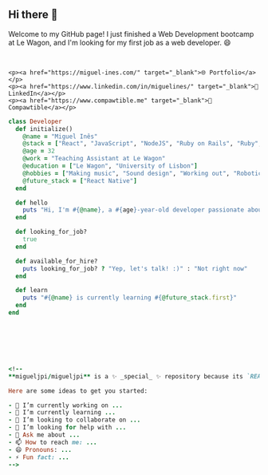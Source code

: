 <div align="left">

  <h2>Hi there 👋</h2>
  
  <p>
    Welcome to my GitHub page! I just finished a Web Development bootcamp at Le Wagon, and I'm looking for my first job as a web developer. 😄<br>
  </p>
  
  <br>

  <div align="left">
  
    <p><a href="https://miguel-ines.com/" target="_blank">🌐 Portfolio</a></p>
    <p><a href="https://www.linkedin.com/in/miguelines/" target="_blank">💼 LinkedIn</a></p>
    <p><a href="https://www.compawtible.me" target="_blank">🐾 Compawtible</a></p>
  
  </div>

</div>


```ruby
class Developer
  def initialize()
    @name = "Miguel Inês"
    @stack = ["React", "JavaScript", "NodeJS", "Ruby on Rails", "Ruby", "SQL", "NoSQL", "HTML", "CSS", "Bootstrap", "Tailwind"]
    @age = 32
    @work = "Teaching Assistant at Le Wagon"
    @education = ["Le Wagon", "University of Lisbon"]
    @hobbies = ["Making music", "Sound design", "Working out", "Robotics", "TTRPGs", "Reading", "Gamin"]
    @future_stack = ["React Native"]
  end

  def hello
    puts "Hi, I'm #{@name}, a #{age}-year-old developer passionate about #{@hobbies.sample.downcase} and building cool stuff!"
  end

  def looking_for_job?
    true
  end

  def available_for_hire?
    puts looking_for_job? ? "Yep, let's talk! :)" : "Not right now"
  end

  def learn
    puts "#{@name} is currently learning #{@future_stack.first}"
  end
end







<!--
**migueljpi/migueljpi** is a ✨ _special_ ✨ repository because its `README.md` (this file) appears on your GitHub profile.

Here are some ideas to get you started:

- 🔭 I’m currently working on ...
- 🌱 I’m currently learning ...
- 👯 I’m looking to collaborate on ...
- 🤔 I’m looking for help with ...
- 💬 Ask me about ...
- 📫 How to reach me: ...
- 😄 Pronouns: ...
- ⚡ Fun fact: ...
-->
